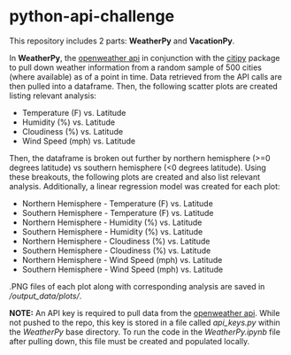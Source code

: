# python-api-challenge

This repository includes 2 parts: **WeatherPy** and **VacationPy**.

In **WeatherPy**, the [openweather api](https://openweathermap.org/api) in conjunction with the [citipy](https://pypi.org/project/citipy/) package to pull down weather information from a random sample of 500 cities (where available) as of a point in time. Data retrieved from the API calls are then pulled into a dataframe. Then, the following scatter plots are created listing relevant analysis:
* Temperature (F) vs. Latitude
* Humidity (%) vs. Latitude
* Cloudiness (%) vs. Latitude
* Wind Speed (mph) vs. Latitude

Then, the dataframe is broken out further by northern hemisphere (>=0 degrees latitude) vs southern hemisphere (<0 degrees latitude). Using these breakouts, the following plots are created and also list relevant analysis. Additionally, a linear regression model was created for each plot:
* Northern Hemisphere - Temperature (F) vs. Latitude
* Southern Hemisphere - Temperature (F) vs. Latitude
* Northern Hemisphere - Humidity (%) vs. Latitude
* Southern Hemisphere - Humidity (%) vs. Latitude
* Northern Hemisphere - Cloudiness (%) vs. Latitude
* Southern Hemisphere - Cloudiness (%) vs. Latitude
* Northern Hemisphere - Wind Speed (mph) vs. Latitude
* Southern Hemisphere - Wind Speed (mph) vs. Latitude

.PNG files of each plot along with corresponding analysis are saved in */output_data/plots/*.

**NOTE:** An API key is required to pull data from the [openweather api](https://openweathermap.org/api). While not pushed to the repo, this key is stored in a file called *api_keys.py* within the *WeatherPy* base directory. To run the code in the *WeatherPy.ipynb* file after pulling down, this file must be created and populated locally. 

